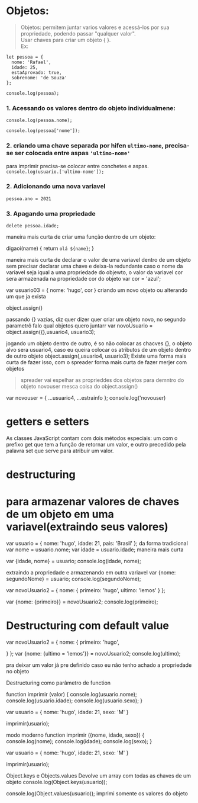 # Objetos:
>Objetos: permitem juntar varios valores e acessá-los por sua propriedade, podendo passar "qualquer valor". <br>
>Usar chaves para criar um objeto { }. <br>
Ex:
```
let pessoa = {
  nome: 'Rafael',
  idade: 25,
  estaAprovado: true,
  sobrenome: 'de Souza'
};

console.log(pessoa);
```
### 1. Acessando os valores dentro do objeto individualmene:

```console.log(pessoa.nome);```

```console.log(pessoa['nome']);``` <br>
### 2. criando uma chave separada por hifen ```ultimo-nome```, precisa-se ser colocada entre aspas ```'ultimo-nome'``` <br>
para imprimir precisa-se colocar entre conchetes e aspas.
```console.log(usuario.['ultimo-nome']);```

### 2. Adicionando uma nova variavel
```pessoa.ano = 2021```

### 3. Apagando uma propriedade
```delete pessoa.idade;```

maneira mais curta de criar uma função dentro de um objeto:

digaoi(name) {
  return `olá ${name}`; 
}

maneira mais curta de declarar o valor de uma variavel dentro de um objeto sem precisar declarar uma chave e deixa-la redundante caso o nome da variavel seja iqual a uma propriedade do objewto, o valor da variavel cor sera armazenada na propriedade cor do objeto
var cor = 'azul';

var usuario03 = {
  nome: 'hugo',
  cor 
}
criando um novo objeto ou alterando um que ja exista

object.assign()

passando {} vazias, diz quer dizer quer criar um objeto novo, no segundo parametrô falo qual objetos quero juntarr
var novoUsuario = object.assign({},usuario4, usuario3);

jogando um objeto dentro de outro, é so não colocar as chacves {}, o objeto alvo sera usuario4,
caso eu queira colocar os atributos de um objeto dentro de outro objeto
object.assign(,usuario4, usuario3);
Existe uma forma mais curta de fazer isso, com o spreader
forma mais curta de fazer merjer com objetos 
>spreader
vai espelhar as proprieddes dos objetos para demntro do objeto novouser
mesca coisa do object.assign()

var novouser = {
  ...usuario4,
  ...estrainfo
};
console.log('novouser)

# getters e setters

As classes JavaScript contam com dois métodos especiais: um com o prefixo get que tem a função de retornar um valor, e outro precedido pela palavra set que serve para atribuir um valor.
 # destructuring
# para armazenar valores de chaves de um objeto em uma variavel(extraindo seus valores)

var usuario = {
  nome: 'hugo',
  idade: 21,
  pais: 'Brasil'
};
da forma tradicional
var nome = usuario.nome;
var idade = usuario.idade;
maneira mais curta 

var {idade, nome} = usuario;
console.log(idade, nome);

extraindo a propriedade e armazenando em outra variavel
var {nome: segundoNome} = usuario;
console.log(segundoNome);

var novoUsuario2 = {
  nome: {
    primeiro: 'hugo',
    ultimo: 'lemos'
  }
};

var {nome: {primeiro}} = novoUsuario2;
console.log(primeiro);


# Destructuring com default value

var novoUsuario2 = {
  nome: {
    primeiro: 'hugo',
    
  }
};
var {nome: {ultimo = 'lemos'}} = novoUsuario2;
console.log(ultimo);

pra deixar um valor já pre definido caso eu não tenho achado a propriedade no objeto

Destructuring como parâmetro de function

function imprimir (valor) {
   console.log(usuario.nome);
   console.log(usuario.idade);
   console.log(usuario.sexo);
 }

 var usuario = {
   nome: 'hugo',
   idade: 21,
   sexo: 'M'
 }

 imprimir(usuario);

 modo moderno
 function imprimir ({nome, idade, sexo}) {
  console.log(nome);
  console.log(idade);
  console.log(sexo);
}

var usuario = {
  nome: 'hugo',
  idade: 21,
  sexo: 'M'
}

imprimir(usuario);

Object.keys e Objects.values
Devolve um array com todas as chaves de um objeto
console.log(Object.keys(usuario));

console.log(Object.values(usuario));
imprimi somente os valores do objeto
